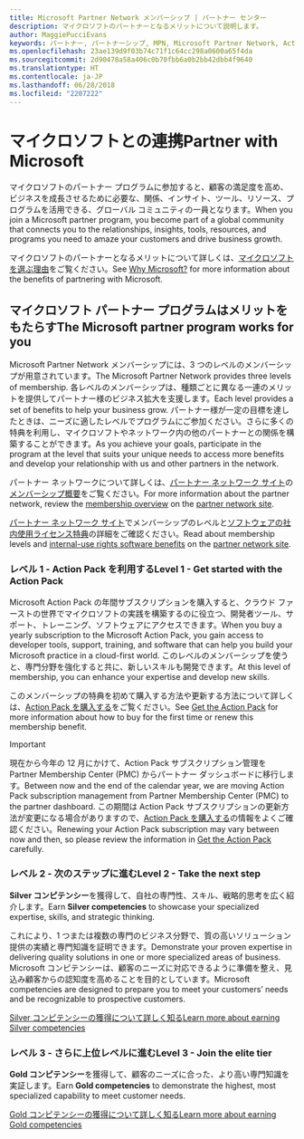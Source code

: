 ```yaml
---
title: Microsoft Partner Network メンバーシップ | パートナー センター
description: マイクロソフトのパートナーとなるメリットについて説明します。
author: MaggiePucciEvans
keywords: パートナー, パートナーシップ, MPN, Microsoft Partner Network, Action Pack, MAPS, Action Pack のサブスクリプション, 特典, MPN 特典, メンバーシップ, Silver コンピテンシー, Gold コンピテンシー
ms.openlocfilehash: 23ae139d9f03b74c71f1c64cc298a0600a65f4da
ms.sourcegitcommit: 2d90478a58a406c0b70fbb6a0b2bb42dbb4f9640
ms.translationtype: HT
ms.contentlocale: ja-JP
ms.lasthandoff: 06/28/2018
ms.locfileid: "2207222"
---
```

# <a name="partner-with-microsoft"></a><span data-ttu-id="ecaa6-104">マイクロソフトとの連携</span><span class="sxs-lookup"><span data-stu-id="ecaa6-104">Partner with Microsoft</span></span>

<span data-ttu-id="ecaa6-105">マイクロソフトのパートナー プログラムに参加すると、顧客の満足度を高め、ビジネスを成長させるために必要な、関係、インサイト、ツール、リソース、プログラムを活用できる、グローバル コミュニティの一員となります。</span><span class="sxs-lookup"><span data-stu-id="ecaa6-105">When you join a Microsoft partner program, you become part of a global community that connects you to the relationships, insights, tools, resources, and programs you need to amaze your customers and drive business growth.</span></span> 

<span data-ttu-id="ecaa6-106">マイクロソフトのパートナーとなるメリットについて詳しくは、[マイクロソフトを選ぶ理由](https://partner.microsoft.com/business-opportunities/why-microsoft)をご覧ください。</span><span class="sxs-lookup"><span data-stu-id="ecaa6-106">See [Why Microsoft?](https://partner.microsoft.com/business-opportunities/why-microsoft) for more information about the benefits of partnering with Microsoft.</span></span> 


## <a name="the-microsoft-partner-program-works-for-you"></a><span data-ttu-id="ecaa6-107">マイクロソフト パートナー プログラムはメリットをもたらす</span><span class="sxs-lookup"><span data-stu-id="ecaa6-107">The Microsoft partner program works for you</span></span>

<span data-ttu-id="ecaa6-108">Microsoft Partner Network メンバーシップには、3 つのレベルのメンバーシップが用意されています。</span><span class="sxs-lookup"><span data-stu-id="ecaa6-108">The Microsoft Partner Network provides three levels of membership.</span></span> <span data-ttu-id="ecaa6-109">各レベルのメンバーシップは、種類ごとに異なる一連のメリットを提供してパートナー様のビジネス拡大を支援します。</span><span class="sxs-lookup"><span data-stu-id="ecaa6-109">Each level provides a set of benefits to help your business grow.</span></span> <span data-ttu-id="ecaa6-110">パートナー様が一定の目標を達したときは、ニーズに適したレベルでプログラムにご参加ください。さらに多くの特典を利用し、マイクロソフトやネットワーク内の他のパートナーとの関係を構築することができます。</span><span class="sxs-lookup"><span data-stu-id="ecaa6-110">As you achieve your goals, participate in the program at the level that suits your unique needs to access more benefits and develop your relationship with us and other partners in the network.</span></span> 

<span data-ttu-id="ecaa6-111">パートナー ネットワークについて詳しくは、[パートナー ネットワーク サイト](https://partner.microsoft.com)の[メンバーシップ概要](https://partner.microsoft.com/membership)をご覧ください。</span><span class="sxs-lookup"><span data-stu-id="ecaa6-111">For more information about the partner network, review the [membership overview](https://partner.microsoft.com/membership) on the [partner network site](https://partner.microsoft.com).</span></span> 

<span data-ttu-id="ecaa6-112">[パートナー ネットワーク サイト](https://partner.microsoft.com)でメンバーシップのレベルと[ソフトウェアの社内使用ライセンス特典](https://partner.microsoft.com/membership/internal-use-software)の詳細をご確認ください。</span><span class="sxs-lookup"><span data-stu-id="ecaa6-112">Read about membership levels and [internal-use rights software benefits](https://partner.microsoft.com/membership/internal-use-software) on the [partner network site](https://partner.microsoft.com).</span></span> 

### <a name="level-1---get-started-with-the-action-pack"></a><span data-ttu-id="ecaa6-113">レベル 1 - Action Pack を利用する</span><span class="sxs-lookup"><span data-stu-id="ecaa6-113">Level 1 - Get started with the Action Pack</span></span> 

<span data-ttu-id="ecaa6-114">Microsoft Action Pack の年間サブスクリプションを購入すると、クラウド ファーストの世界でマイクロソフトの実践を構築するのに役立つ、開発者ツール、サポート、トレーニング、ソフトウェアにアクセスできます。</span><span class="sxs-lookup"><span data-stu-id="ecaa6-114">When you buy a yearly subscription to the Microsoft Action Pack, you gain access to developer tools, support, training, and software that can help you build your Microsoft practice in a cloud-first world.</span></span> <span data-ttu-id="ecaa6-115">このレベルのメンバーシップを使うと、専門分野を強化すると共に、新しいスキルも開発できます。</span><span class="sxs-lookup"><span data-stu-id="ecaa6-115">At this level of membership, you can enhance your expertise and develop new skills.</span></span>

<span data-ttu-id="ecaa6-116">このメンバーシップの特典を初めて購入する方法や更新する方法について詳しくは、[Action Pack を購入する](mpn-get-action-pack.md)をご覧ください。</span><span class="sxs-lookup"><span data-stu-id="ecaa6-116">See [Get the Action Pack](mpn-get-action-pack.md) for more information about how to buy for the first time or renew this membership benefit.</span></span>  

>[!IMPORTANT]
><span data-ttu-id="ecaa6-117">現在から今年の 12 月にかけて、Action Pack サブスクリプション管理を Partner Membership Center (PMC) からパートナー ダッシュボードに移行します。</span><span class="sxs-lookup"><span data-stu-id="ecaa6-117">Between now and the end of the calendar year, we are moving Action Pack subscription management from Partner Membership Center (PMC) to the partner dashboard.</span></span> <span data-ttu-id="ecaa6-118">この期間は Action Pack サブスクリプションの更新方法が変更になる場合がありますので、[Action Pack を購入する](mpn-get-action-pack.md)の情報をよくご確認ください。</span><span class="sxs-lookup"><span data-stu-id="ecaa6-118">Renewing your Action Pack subscription may vary between now and then, so please review the information in [Get the Action Pack](mpn-get-action-pack.md) carefully.</span></span>  


### <a name="level-2---take-the-next-step"></a><span data-ttu-id="ecaa6-119">レベル 2 - 次のステップに進む</span><span class="sxs-lookup"><span data-stu-id="ecaa6-119">Level 2 - Take the next step</span></span>

<span data-ttu-id="ecaa6-120">**Silver コンピテンシー**を獲得して、自社の専門性、スキル、戦略的思考を広く紹介します。</span><span class="sxs-lookup"><span data-stu-id="ecaa6-120">Earn **Silver competencies** to showcase your specialized expertise, skills, and strategic thinking.</span></span> 
    
<span data-ttu-id="ecaa6-121">これにより、1 つまたは複数の専門のビジネス分野で、質の高いソリューション提供の実績と専門知識を証明できます。</span><span class="sxs-lookup"><span data-stu-id="ecaa6-121">Demonstrate your proven expertise in delivering quality solutions in one or more specialized areas of business.</span></span> <span data-ttu-id="ecaa6-122">Microsoft コンピテンシーは、顧客のニーズに対応できるように準備を整え、見込み顧客からの認知度を高めることを目的としています。</span><span class="sxs-lookup"><span data-stu-id="ecaa6-122">Microsoft competencies are designed to prepare you to meet your customers’ needs and be recognizable to prospective customers.</span></span> 

[<span data-ttu-id="ecaa6-123">Silver コンピテンシーの獲得について詳しく知る</span><span class="sxs-lookup"><span data-stu-id="ecaa6-123">Learn more about earning Silver competencies</span></span>](https://partner.microsoft.com/membership/competencies)


### <a name="level-3---join-the-elite-tier"></a><span data-ttu-id="ecaa6-124">レベル 3 - さらに上位レベルに進む</span><span class="sxs-lookup"><span data-stu-id="ecaa6-124">Level 3 - Join the elite tier</span></span>

<span data-ttu-id="ecaa6-125">**Gold コンピテンシー**を獲得して、顧客のニーズに合った、より高い専門知識を実証します。</span><span class="sxs-lookup"><span data-stu-id="ecaa6-125">Earn **Gold competencies** to demonstrate the highest, most specialized capability to meet customer needs.</span></span> 

[<span data-ttu-id="ecaa6-126">Gold コンピテンシーの獲得について詳しく知る</span><span class="sxs-lookup"><span data-stu-id="ecaa6-126">Learn more about earning Gold competencies</span></span>](https://partner.microsoft.com/membership/competencies)


